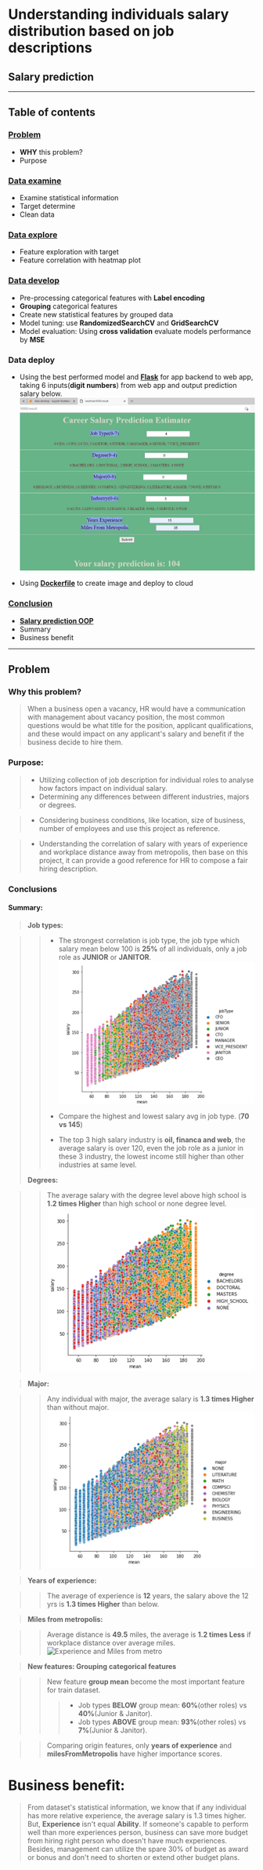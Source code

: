 # Understanding individuals salary distribution based on job descriptions
## Salary prediction


-----------------------------------------------------------------------------------------------------------------------------------------



## Table of contents


### [Problem](#why-this-problem)
* **WHY** this problem?
*  Purpose

### [Data examine](https://nbviewer.jupyter.org/github/yayuchen/salary-project/blob/main/notebooks/examine/data%20statistical%20examine.ipynb)
* Examine statistical information
* Target determine
* Clean data

### [Data explore](https://nbviewer.jupyter.org/github/yayuchen/salary-project/blob/main/notebooks/explore/data%20exploration.ipynb)
* Feature exploration with target
* Feature correlation with heatmap plot

### [Data develop](https://nbviewer.jupyter.org/github/yayuchen/salary-project/blob/main/notebooks/develop/data%20develop.ipynb)
* Pre-processing categorical features with **Label encoding**
* **Grouping** categorical features
* Create new statistical features by grouped data
* Model tuning: use **RandomizedSearchCV** and **GridSearchCV**
* Model evaluation: Using **cross validation** evaluate models performance by **MSE**

### Data deploy
* Using the best performed model and [**Flask**](https://github.com/yayuchen/salary-project/blob/main/docker/app.py) for app backend to web app, taking 6 inputs(**digit numbers**) from web app and output prediction salary below. 
![**App demo**](https://github.com/yayuchen/salary-project/blob/main/images/app.png?raw=True)

* Using [**Dockerfile**](https://github.com/yayuchen/salary-project/blob/main/docker/dockerfile) to create image and deploy to cloud 

### [Conclusion](#conclusions)
* [**Salary prediction OOP**](https://nbviewer.jupyter.org/github/yayuchen/salary-project/blob/main/notebooks/SalaryPrediction_OOP.ipynb)
* Summary
* Business benefit




-----------------------------------------------------------------------------------------------------------------------------------------



## Problem

### **Why** this problem?

> When a business open a vacancy, HR would have a communication with management about vacancy position, the most common questions would be what title for the position, applicant qualifications, and these would impact on any applicant's salary and benefit if the business decide to hire them. 

### Purpose:

> * Utilizing collection of job description for individual roles to analyse how factors impact on individual salary.                                  
> * Determining any differences between different industries, majors or degrees.      

> * Considering business conditions, like location, size of business, number of employees and use this project as reference.

> * Understanding the correlation of salary with years of experience and workplace distance away from metropolis, then base on this project, it can provide a good reference for HR to compose a fair hiring description.
> 

### Conclusions

#### Summary: 

> **Job types:**

>> * The strongest correlation is job type, the job type which salary mean below 100 is **25%** of all individuals, only a job role as **JUNIOR** or **JANITOR**.
![Job Type](https://github.com/yayuchen/salary-project/blob/main/images/jobType.png?raw=True)
>> 
>> * Compare the highest and lowest salary avg in job type. (**70 vs 145**)
>> 
>> * The top 3 high salary industry is **oil, financa and web**, the average salary is over 120, even the job role as a junior in these 3 industry, the lowest income still higher than other industries at same level.
>
> **Degrees:**

>> The average salary with the degree level above high school is **1.2 times Higher** than high school or none degree level.
![Degree](https://github.com/yayuchen/salary-project/blob/main/images/degree.png?raw=True)

> **Major:**

>> Any individual with major, the average salary is **1.3 times Higher** than without major.
![Major](https://github.com/yayuchen/salary-project/blob/main/images/major.png?raw=True)

> **Years of experience:**

>> The average of experience is **12** years, the salary above the 12 yrs is **1.3 times Higher** than below.

> **Miles from metropolis:**

>> Average distance is **49.5** miles, the average is **1.2 times Less** if workplace distance over average miles.
![Experience and Miles from metro](https://github.com/yayuchen/salary-project/blob/main/images/ys%20and%20miles.pngraw=True)

> **New features: Grouping categorical features**

>> New feature **group mean** become the most important feature for train dataset.
>>>* Job types **BELOW** group mean: **60%**(other roles) vs **40%**(Junior & Janitor).                                                     
>>>* Job types **ABOVE** group mean: **93%**(other roles) vs **7%**(Junior & Janitor).

>> Comparing origin features, only **years of experience** and **milesFromMetropolis** have higher importance scores.
>> 

# Business benefit:

> From dataset's statistical information, we know that if any individual has more relative experience, the average salary is 1.3 times higher. But, **Experience** isn't equal **Ability**. If someone's capable to perform well than more experiences person, business can save more budget from hiring right person who doesn't have much experiences. Besides, management can utilize the spare 30% of budget as award or bonus and don't need to shorten or extend other budget plans.
> 
